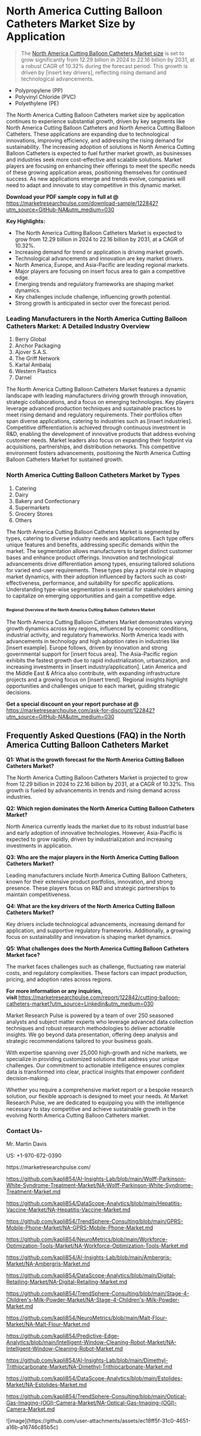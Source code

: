 <h1>North America Cutting Balloon Catheters Market&nbsp;Size by Application</h1><blockquote><p>The <a href="https://marketresearchpulse.com/download-sample/122842?utm_source=GitHub-NA&amp;utm_medium=030">North America Cutting Balloon Catheters Market size</a> is set to grow significantly from 12.29 billion in 2024 to 22.16 billion by 2031, at a robust CAGR of 10.32% during the forecast period. This growth is driven by [insert key drivers], reflecting rising demand and technological advancements.</p></blockquote><ul><li>Polypropylene (PP)<li> Polyvinyl Chloride (PVC)<li> Polyethylene (PE)</li></ul><p>The North America Cutting Balloon Catheters market size by application continues to experience substantial growth, driven by key segments like North America Cutting Balloon Catheters and North America Cutting Balloon Catheters. These applications are expanding due to technological innovations, improving efficiency, and addressing the rising demand for sustainability. The increasing adoption of solutions in North America Cutting Balloon Catheters is expected to fuel further market growth, as businesses and industries seek more cost-effective and scalable solutions. Market players are focusing on enhancing their offerings to meet the specific needs of these growing application areas, positioning themselves for continued success. As new applications emerge and trends evolve, companies will need to adapt and innovate to stay competitive in this dynamic market.</p><p><strong>Download your PDF sample copy in full at @ </strong><a href="https://marketresearchpulse.com/download-sample/122842?utm_source=GitHub-NA&amp;utm_medium=030">https://marketresearchpulse.com/download-sample/122842?utm_source=GitHub-NA&amp;utm_medium=030</a></p><p><strong>Key Highlights: </strong></p><ul><li>The North America Cutting Balloon Catheters Market is expected to grow from 12.29 billion in 2024 to 22.16 billion by 2031, at a CAGR of 10.32%.</li><li>Increasing demand for trend or application is driving market growth.</li><li>Technological advancements and innovation are key market drivers.</li><li>North America, Europe, and Asia-Pacific are leading regional markets.</li><li>Major players are focusing on insert focus area to gain a competitive edge.</li><li>Emerging trends and regulatory frameworks are shaping market dynamics.</li><li>Key challenges include challenge, influencing growth potential.</li><li>Strong growth is anticipated in sector over the forecast period.</li></ul><h3>Leading Manufacturers in the North America Cutting Balloon Catheters Market: A Detailed Industry Overview</h3><ol><li>Berry Global</li><li>Anchor Packaging</li><li>Ajover S.A.S.</li><li>The Griff Network</li><li>Kartal Ambalaj</li><li>Western Plastics</li><li>Darnel</li></ol><div class="flex max-w-full flex-col flex-grow"><div class="min-h-8 text-message flex w-full flex-col items-end gap-2 whitespace-normal break-words [.text-message+&amp;]:mt-5" dir="auto" data-message-author-role="assistant" data-message-id="fd8432e4-4910-450d-b182-61b7bfb0a01f" data-message-model-slug="gpt-4o"><div class="flex w-full flex-col gap-1 empty:hidden first:pt-[3px]"><div class="markdown prose w-full break-words dark:prose-invert light"><p>The North America Cutting Balloon Catheters Market features a dynamic landscape with leading manufacturers driving growth through innovation, strategic collaborations, and a focus on emerging technologies. Key players leverage advanced production techniques and sustainable practices to meet rising demand and regulatory requirements. Their portfolios often span diverse applications, catering to industries such as [insert industries]. Competitive differentiation is achieved through continuous investment in R&amp;D, enabling the development of innovative products that address evolving customer needs. Market leaders also focus on expanding their footprint via acquisitions, partnerships, and distribution networks. This competitive environment fosters advancements, positioning the North America Cutting Balloon Catheters Market for sustained growth.</p></div></div></div></div><h3>North America Cutting Balloon Catheters Market by Types</h3><ol><li>Catering<li> Dairy<li> Bakery and Confectionary<li> Supermarkets<li> Grocery Stores<li> Others</li></ol><div class="flex max-w-full flex-col flex-grow"><div class="min-h-8 text-message flex w-full flex-col items-end gap-2 whitespace-normal break-words [.text-message+&amp;]:mt-5" dir="auto" data-message-author-role="assistant" data-message-id="084470be-0bb7-4664-bddf-5156b4f41249" data-message-model-slug="gpt-4o-mini"><div class="flex w-full flex-col gap-1 empty:hidden first:pt-[3px]"><div class="markdown prose w-full break-words dark:prose-invert light"><p>The North America Cutting Balloon Catheters Market is segmented by types, catering to diverse industry needs and applications. Each type offers unique features and benefits, addressing specific demands within the market. The segmentation allows manufacturers to target distinct customer bases and enhance product offerings. Innovation and technological advancements drive differentiation among types, ensuring tailored solutions for varied end-user requirements. These types play a pivotal role in shaping market dynamics, with their adoption influenced by factors such as cost-effectiveness, performance, and suitability for specific applications. Understanding type-wise segmentation is essential for stakeholders aiming to capitalize on emerging opportunities and gain a competitive edge.</p></div></div></div></div><h3><span style="font-size: 11px;">Regional Overview of the North America Cutting Balloon Catheters Market</span></h3><div class="flex max-w-full flex-col flex-grow"><div class="min-h-8 text-message flex w-full flex-col items-end gap-2 whitespace-normal break-words [.text-message+&amp;]:mt-5" dir="auto" data-message-author-role="assistant" data-message-id="e9038762-ce64-4e30-91c9-9bd413514231" data-message-model-slug="gpt-4o-mini"><div class="flex w-full flex-col gap-1 empty:hidden first:pt-[3px]"><div class="markdown prose w-full break-words dark:prose-invert light"><p>The North America Cutting Balloon Catheters Market demonstrates varying growth dynamics across key regions, influenced by economic conditions, industrial activity, and regulatory frameworks. North America leads with advancements in technology and high adoption rates in industries like [insert example]. Europe follows, driven by innovation and strong governmental support for [insert focus area]. The Asia-Pacific region exhibits the fastest growth due to rapid industrialization, urbanization, and increasing investments in [insert industry/application]. Latin America and the Middle East &amp; Africa also contribute, with expanding infrastructure projects and a growing focus on [insert trend]. Regional insights highlight opportunities and challenges unique to each market, guiding strategic decisions.</p></div></div></div></div><p><strong>Get a special discount on your report purchase at @ </strong><a href="https://marketresearchpulse.com/ask-for-discount/122842?utm_source=GitHub-NA&amp;utm_medium=030">https://marketresearchpulse.com/ask-for-discount/122842?utm_source=GitHub-NA&amp;utm_medium=030</a></p><h2>Frequently Asked Questions (FAQ) in the North America Cutting Balloon Catheters Market</h2><p><strong>Q1: What is the growth forecast for the North America Cutting Balloon Catheters Market?</strong></p><p>The North America Cutting Balloon Catheters Market is projected to grow from 12.29 billion in 2024 to 22.16 billion by 2031, at a CAGR of 10.32%. This growth is fueled by advancements in trends and rising demand across industries.</p><p><strong>Q2: Which region dominates the North America Cutting Balloon Catheters Market?</strong></p><p>North America currently leads the market due to its robust industrial base and early adoption of innovative technologies. However, Asia-Pacific is expected to grow rapidly, driven by industrialization and increasing investments in application.</p><p><strong>Q3: Who are the major players in the North America Cutting Balloon Catheters Market?</strong></p><p>Leading manufacturers include North America Cutting Balloon Catheters, known for their extensive product portfolios, innovation, and strong presence. These players focus on R&amp;D and strategic partnerships to maintain competitiveness.</p><p><strong>Q4: What are the key drivers of the North America Cutting Balloon Catheters Market?</strong></p><p>Key drivers include technological advancements, increasing demand for application, and supportive regulatory frameworks. Additionally, a growing focus on sustainability and innovation is shaping market dynamics.</p><p><strong>Q5: What challenges does the North America Cutting Balloon Catheters Market face?</strong></p><p>The market faces challenges such as challenge, fluctuating raw material costs, and regulatory complexities. These factors can impact production, pricing, and adoption rates across regions.</p><p><strong>For more information or any inquiries, visit&nbsp;</strong><a href="https://marketresearchpulse.com/report/122842/cutting-balloon-catheters-market?utm_source=Linkedin&utm_medium=030">https://marketresearchpulse.com/report/122842/cutting-balloon-catheters-market?utm_source=Linkedin&utm_medium=030</a></p><p>Market Research Pulse is powered by a team of over 250 seasoned analysts and subject matter experts who leverage advanced data collection techniques and robust research methodologies to deliver actionable insights. We go beyond data presentation, offering deep analysis and strategic recommendations tailored to your business goals.</p><p>With expertise spanning over 25,000 high-growth and niche markets, we specialize in providing customized solutions that address your unique challenges. Our commitment to actionable intelligence ensures complex data is transformed into clear, practical insights that empower confident decision-making.</p><p>Whether you require a comprehensive market report or a bespoke research solution, our flexible approach is designed to meet your needs. At Market Research Pulse, we are dedicated to equipping you with the intelligence necessary to stay competitive and achieve sustainable growth in the evolving North America Cutting Balloon Catheters market.</p><h3><strong>Contact Us-</strong></h3><p>Mr. Martin Davis</p><p>US: +1-970-672-0390</p><p>https://marketresearchpulse.com/</p><p><a href="https://github.com/kapli854/AI-Insights-Lab/blob/main/Wolff-Parkinson-White-Syndrome-Treatment-Market/NA-Wolff-Parkinson-White-Syndrome-Treatment-Market.md">https://github.com/kapli854/AI-Insights-Lab/blob/main/Wolff-Parkinson-White-Syndrome-Treatment-Market/NA-Wolff-Parkinson-White-Syndrome-Treatment-Market.md</a></p><p><a href="https://github.com/kapli854/DataScope-Analytics/blob/main/Hepatitis-Vaccine-Market/NA-Hepatitis-Vaccine-Market.md">https://github.com/kapli854/DataScope-Analytics/blob/main/Hepatitis-Vaccine-Market/NA-Hepatitis-Vaccine-Market.md</a></p><p><a href="https://github.com/kapli854/TrendSphere-Consulting/blob/main/GPRS-Mobile-Phone-Market/NA-GPRS-Mobile-Phone-Market.md">https://github.com/kapli854/TrendSphere-Consulting/blob/main/GPRS-Mobile-Phone-Market/NA-GPRS-Mobile-Phone-Market.md</a></p><p><a href="https://github.com/kapli854/NeuroMetrics/blob/main/Workforce-Optimization-Tools-Market/NA-Workforce-Optimization-Tools-Market.md">https://github.com/kapli854/NeuroMetrics/blob/main/Workforce-Optimization-Tools-Market/NA-Workforce-Optimization-Tools-Market.md</a></p><p><a href="https://github.com/kapli854/AI-Insights-Lab/blob/main/Ambergris-Market/NA-Ambergris-Market.md">https://github.com/kapli854/AI-Insights-Lab/blob/main/Ambergris-Market/NA-Ambergris-Market.md</a></p><p><a href="https://github.com/kapli854/DataScope-Analytics/blob/main/Digital-Retailing-Market/NA-Digital-Retailing-Market.md">https://github.com/kapli854/DataScope-Analytics/blob/main/Digital-Retailing-Market/NA-Digital-Retailing-Market.md</a></p><p><a href="https://github.com/kapli854/TrendSphere-Consulting/blob/main/Stage-4-Children's-Milk-Powder-Market/NA-Stage-4-Children's-Milk-Powder-Market.md">https://github.com/kapli854/TrendSphere-Consulting/blob/main/Stage-4-Children's-Milk-Powder-Market/NA-Stage-4-Children's-Milk-Powder-Market.md</a></p><p><a href="https://github.com/kapli854/NeuroMetrics/blob/main/Malt-Flour-Market/NA-Malt-Flour-Market.md">https://github.com/kapli854/NeuroMetrics/blob/main/Malt-Flour-Market/NA-Malt-Flour-Market.md</a></p><p><a href="https://github.com/kapli854/Predictive-Edge-Analytics/blob/main/Intelligent-Window-Cleaning-Robot-Market/NA-Intelligent-Window-Cleaning-Robot-Market.md">https://github.com/kapli854/Predictive-Edge-Analytics/blob/main/Intelligent-Window-Cleaning-Robot-Market/NA-Intelligent-Window-Cleaning-Robot-Market.md</a></p><p><a href="https://github.com/kapli854/AI-Insights-Lab/blob/main/Dimethyl-Trithiocarbonate-Market/NA-Dimethyl-Trithiocarbonate-Market.md">https://github.com/kapli854/AI-Insights-Lab/blob/main/Dimethyl-Trithiocarbonate-Market/NA-Dimethyl-Trithiocarbonate-Market.md</a></p><p><a href="https://github.com/kapli854/DataScope-Analytics/blob/main/Estolides-Market/NA-Estolides-Market.md">https://github.com/kapli854/DataScope-Analytics/blob/main/Estolides-Market/NA-Estolides-Market.md</a></p><p><a href="https://github.com/kapli854/TrendSphere-Consulting/blob/main/Optical-Gas-Imaging-(OGI)-Camera-Market/NA-Optical-Gas-Imaging-(OGI)-Camera-Market.md">https://github.com/kapli854/TrendSphere-Consulting/blob/main/Optical-Gas-Imaging-(OGI)-Camera-Market/NA-Optical-Gas-Imaging-(OGI)-Camera-Market.md</a></p>
![image](https://github.com/user-attachments/assets/ec18ff5f-31c0-4651-a16b-a16746c85b5c)
